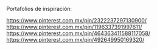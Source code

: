 Portafolios de inspiración:

https://www.pinterest.com.mx/pin/2322237297130900/
https://www.pinterest.com.mx/pin/1196337391997611/
https://www.pinterest.com.mx/pin/464363411588117058/
https://www.pinterest.com.mx/pin/492649950169320/
